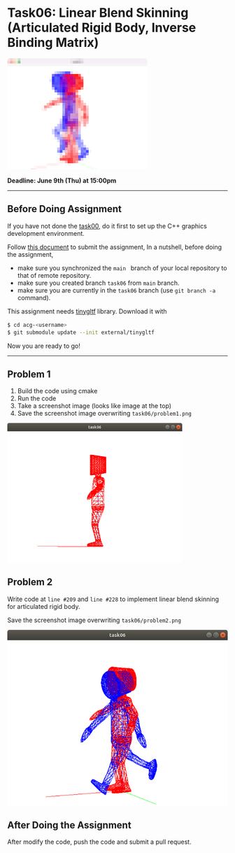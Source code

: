 # Task06: Linear Blend Skinning (Articulated Rigid Body, Inverse Binding Matrix)

![preview](preview.png)

**Deadline: June 9th (Thu) at 15:00pm**

----

## Before Doing Assignment

If you have not done the [task00](../task00), do it first to set up the C++ graphics development environment.

Follow [this document](../doc/submit.md) to submit the assignment, In a nutshell, before doing the assignment,  
- make sure you synchronized the `main ` branch of your local repository  to that of remote repository.
- make sure you created branch `task06` from `main` branch.
- make sure you are currently in the `task06` branch (use `git branch -a` command).


This assignment needs [tinygltf](https://github.com/syoyo/tinygltf) library. Download it with

```bash
$ cd acg-<username>
$ git submodule update --init external/tinygltf
```

Now you are ready to go!

---

## Problem 1

1. Build the code using cmake
2. Run the code
3. Take a screenshot image (looks like image at the top)
4. Save the screenshot image overwriting `task06/problem1.png`

<img src="problem1.png" width="400">


## Problem 2

Write code at `line #209` and `line #228` to implement linear blend skinning for articulated rigid body.  

Save the screenshot image overwriting `task06/problem2.png`

![problem2](problem2.png)


## After Doing the Assignment

After modify the code, push the code and submit a pull request. 
